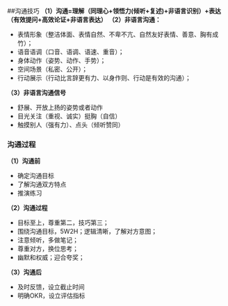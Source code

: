 ##沟通技巧
**（1）沟通=理解（同理心+领悟力(倾听+复述)+非语言识别）+表达（有效提问+高效论证+非语言表达）**
**（2）非语言沟通：**
- 表情形象（整洁体面、表情自然、不卑不亢、自然友好表情、善意、胸有成竹）；
- 语音语调（口音、语调、语速、重音）；
- 身体动作（姿势、动作、手势）；
- 空间场景（私密、公开）；
- 行动展示（行动比言辞更有力、以身作则、行动是有效的沟通）；

**（3）非语言沟通信号**
- 舒展、开放上扬的姿势或者动作
- 目光关注（重视、诚实）挺胸（自信）
- 触摸别人（强有力）、点头（倾听赞同）

  
### 沟通过程
**（1）沟通前**
- 确定沟通目标
- 了解沟通双方特点
- 推演练习

**（2）沟通过程**
- 目标至上，尊重第二，技巧第三；
- 围绕沟通目标，5W2H；逻辑清晰，了解对方意图；
- 注意倾听，多做笔记；
- 尊重对方，换位思考；
- 幽默和权威；迎合夸奖；

**（3）沟通后**
- 及时反馈，设立截止时间
- 明确OKR，设立评估指标